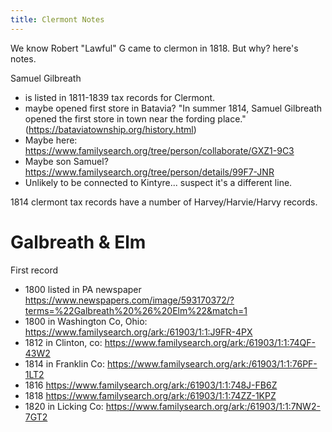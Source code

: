 ```yaml
---
title: Clermont Notes
---
```


We know Robert "Lawful" G came to clermon in 1818.  But why?  here's notes.

Samuel Gilbreath 
 - is listed in 1811-1839 tax records for Clermont.
 - maybe opened first store in Batavia? "In summer 1814, Samuel Gilbreath opened the first store in town near the fording place." (https://bataviatownship.org/history.html)
 - Maybe here: https://www.familysearch.org/tree/person/collaborate/GXZ1-9C3
 - Maybe son Samuel? https://www.familysearch.org/tree/person/details/99F7-JNR
 - Unlikely to be connected to Kintyre... suspect it's a different line.

1814 clermont tax records have a number of Harvey/Harvie/Harvy records.


# Galbreath & Elm

First record
- 1800 listed in PA newspaper https://www.newspapers.com/image/593170372/?terms=%22Galbreath%20%26%20Elm%22&match=1
- 1800 in Washington Co, Ohio: https://www.familysearch.org/ark:/61903/1:1:J9FR-4PX
- 1812 in Clinton, co: https://www.familysearch.org/ark:/61903/1:1:74QF-43W2
- 1814 in Franklin Co:  https://www.familysearch.org/ark:/61903/1:1:76PF-1LT2
- 1816 https://www.familysearch.org/ark:/61903/1:1:748J-FB6Z
- 1818 https://www.familysearch.org/ark:/61903/1:1:74ZZ-1KPZ
- 1820 in Licking Co: https://www.familysearch.org/ark:/61903/1:1:7NW2-7GT2
